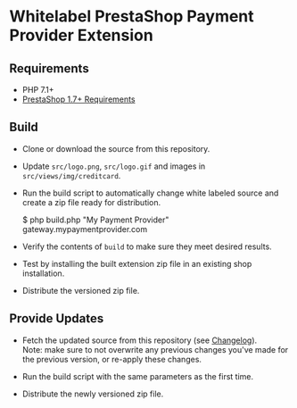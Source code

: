 # Whitelabel PrestaShop Payment Provider Extension

## Requirements

- PHP 7.1+
- [PrestaShop 1.7+ Requirements](http://doc.prestashop.com/display/PS16/System+Administrator+Guide)

## Build

- Clone or download the source from this repository.

- Update `src/logo.png`, `src/logo.gif` and images in `src/views/img/creditcard`.

- Run the build script to automatically change white labeled source and create a zip file ready for distribution. 

    $ php build.php "My Payment Provider" gateway.mypaymentprovider.com

- Verify the contents of `build` to make sure they meet desired results.

- Test by installing the built extension zip file in an existing shop installation.

- Distribute the versioned zip file.

## Provide Updates

- Fetch the updated source from this repository (see [Changelog](CHANGELOG.md)).<br>Note: make sure to not overwrite any previous changes you've made for the previous version, or re-apply these changes.

- Run the build script with the same parameters as the first time.

- Distribute the newly versioned zip file. 

